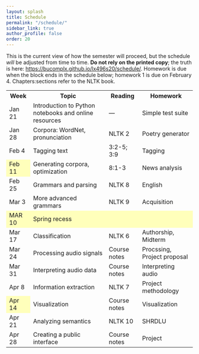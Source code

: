 ```yaml
---
layout: splash
title: Schedule
permalink: "/schedule/"
sidebar_link: true
author_profile: false
order: 20
---
```


This is the current view of how the semester will proceed, but the schedule *will* be adjusted from time to time.
**Do not rely on the printed copy**; the truth is here:
<https://bucomplx.github.io/lx496s20/schedule/>.
Homework is due when the block ends in the schedule below; homework 1 is due on February 4.
Chapters:sections refer to the NLTK book.

<table>
    <tr>
<th>Week</th>
<th>Topic</th>
<th>Reading</th>
<th>Homework</th>
    </tr>
    <tr>
<td>Jan 21</td>
<td>Introduction to Python notebooks and online resources</td>
<td rowspan="1">&mdash;</td>
<td  markdown="1">
Simple test suite
</td>
    </tr>
    <tr>
<td>Jan 28</td>
<td rowspan="1" markdown="1">
Corpora: WordNet, pronunciation
</td>
<td rowspan="1">NLTK 2</td>
<td markdown="1">
Poetry generator
</td>
    </tr>
    <tr>
<td>Feb 4</td>
<td rowspan="1" markdown="1">
Tagging text
</td>
<td rowspan="1">3:2-5; 3:9</td>
<td markdown="1">
Tagging
</td>
    </tr>
    <tr>
<td colspan="1" style="background-color: #ffb;">Feb 11</td>
<td rowspan="1" markdown="1">
Generating corpora, optimization
</td>
<td rowspan="1">8:1-3</td>
<td markdown="1">
News analysis
</td>
    </tr>
    <tr>
<td>Feb 25</td>
<td rowspan="1" markdown="1">
Grammars and parsing
</td>
<td>NLTK 8</td>
<td rowspan="1" markdown="1">
English
</td>
    </tr>
    <tr>
<td>Mar 3</td>
<td rowspan="1" markdown="1">
More advanced grammars
</td>
<td>NLTK 9</td>
<td>
Acquisition
</td>
    </tr>
    <tr>
<td colspan="1" style="background-color: #ffb;">MAR 10</td>
<td rowspan="1" style="background-color: #ffb;">Spring recess</td>
<td colspan="1" style="background-color: #ffb;"></td>
<td colspan="1" style="background-color: #ffb;"></td>
    </tr>
    <tr>
<td>Mar 17</td>
<td rowspan="1" markdown="1">
Classification
</td>
<td>NLTK 6</td>
<td rowspan="1" markdown="1">
Authorship, Midterm
</td>
    </tr>
    <tr>
<td>Mar 24</td>
<td rowspan="1" markdown="1">
Processing audio signals
</td>
<td>Course notes</td>
<td markdown="1">
Procssing, Project proposal
</td>
    </tr>
    <tr>
<td>Mar 31</td>
<td rowspan="1" markdown="1">
Interpreting audio data
</td>
<td>Course notes</td>
<td markdown="1">
Interpreting audio
</td>
    </tr>
    <tr>
<td>Apr 8</td>
<td>
Information extraction
</td>
<td>NLTK 7</td>
<td markdown="1">
Project methodology
</td>
    </tr>
    <tr>
<td colspan="1" style="background-color: #ffb;">Apr 14</td>
<td rowspan="1">
Visualization
</td>
<td>Course notes</td>
<td markdown="1">
Visualization
</td>
    </tr>
    <tr>
<td>Apr 21</td>
<td  markdown="1">
Analyzing semantics
</td>
<td>NLTK 10</td>
<td markdown="1">
SHRDLU
</td>
    </tr>
    <tr>
<td>Apr 28</td>
<td>Creating a public interface</td>
<td>Course notes</td>
<td colspan="1">
Project
</td>
    </tr>
</table>
